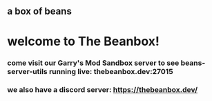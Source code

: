 ## a box of beans

# welcome to The Beanbox!
### come visit our Garry's Mod Sandbox server to see beans-server-utils running live: thebeanbox.dev:27015
### we also have a discord server: https://thebeanbox.dev/
